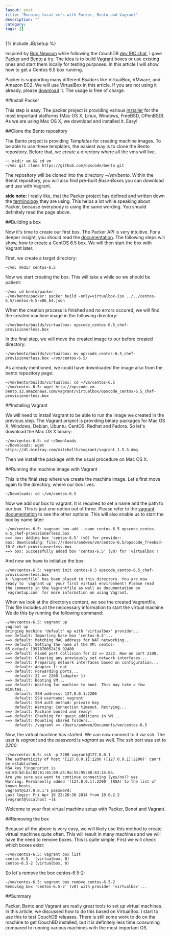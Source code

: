 ```yaml
---
layout: post
title: "Running local vm's with Packer, Bento and Vagrant"
description: ""
category: 
tags: []
---
```

{% include JB/setup %}

Inspired by [Bob Newson](https://twitter.com/rnewson) while following the CouchDB [dev IRC chat](freenode.net#couchdb-dev), I gave [Packer](http://www.packer.io/) and [Bento](https://github.com/opscode/bento) a try. The idea is to build [Vagrant](http://www.vagrantup.com/) boxes or use existing ones and start them locally for testing purposes. In this article I will show how to get a Centos 6.5 box running.

Packer is supporting many different _Builders_ like VirtualBox, VMware, and Amazon EC2. We will use VirtualBox in this article. If you are not using it already, please [download](https://www.virtualbox.org/wiki/Downloads) it. The usage is free of charge.

##Install Packer

This step is easy. The packer project is providing various [installer](http://www.packer.io/downloads.html) for the most important platforms (Mac OS X, Linux, Windows, FreeBSD, OPenBSD). As we are using Mac OS X, we download and installed it. Easy!

##Clone the Bento repository

The Bento project is providing _Templates_ for creating machine images. To be able to use these templates, the easiest way is to clone the Bento repository. Before that, we create a directory where all the vms will live.

    ~: mkdir vm && cd vm
    ~/vm: git clone https://github.com/opscode/bento.git

The repository will be cloned into the directory _~/vm/bento_. Within the Benot repository, you will also find pre-built _Base-Boxes_ you can download and use with Vagrant. 

__side note:__ I really like, that the Packer project has defined and written down the [terminology](http://www.packer.io/docs/basics/terminology.html) they are using. This helps a lot while speaking about Packer, because everybody is using the same wording. You should definitely read the page above. 

##Building a box

Now it's time to create our first box. The Packer API is very intuitive. For a deeper insight, you should read the [documentation](http://www.packer.io/docs/). The following steps will show, how to create a CentOS 6.5 box. We will then start the box with Vagrant later.

First, we create a target directory:

    ~/vm: mkdir centos-6.5

Now we start creating the box. This will take a while so we should be patient:
    
    ~/vm: cd bento/packer
    ~/vm/bento/packer: packer build -only=virtualbox-iso ../../centos-6.5/centos-6.5-x86_64.json

When the creation process is finished and no errors occured, we will find the created machine image in the following directory:

    ~/vm/bento/builds/virtualbox: opscode_centos-6.5_chef-provisionerless.box

In the final step, we will move the created image to our before created directory:

    ~/vm/bento/builds/virtualbox: mv opscode_centos-6.5_chef-provisionerless.box ~/vm/centos-6.5/

As already mentioned, we could have downloaded the image also from the bento repository page:

    ~/vm/bento/builds/virtualbox: cd ~/vm/centos-6.5
    ~/vm/centos-6.5: wget http://opscode-vm-bento.s3.amazonaws.com/vagrant/virtualbox/opscode_centos-6.5_chef-provisionerless.box

##Installing Vagrant

We will need to install Vagrant to be able to run the image we created in the previous step. The Vagrant project is providing binary packages for Mac OS X, Windows, Debian, Ubuntu, CentOS, Redhat and Fedora. So let's download the Mac OS X binary:

    ~/vm/centos-6.5: cd ~/Downloads
    ~/Downloads: wget https://dl.bintray.com/mitchellh/vagrant/vagrant_1.5.3.dmg

Then we install the package with the usual procedure on Mac OS X.

##Running the machine image with Vagrant

This is the final step where we create the machine image. Let's first move again to the directory, where our _box_ lives.

    ~/Downloads: cd ~/vm/centos-6.5

Now we add our box to vagrant. It is required to set a name and the path to our box. This is just one option out of three. Please refer to the [vagrant documentation](https://docs.vagrantup.com/v2/cli/box.html) to see the other options. This will also enable us to start the box by name later:

    ~/vm/centos-6.5: vagrant box add --name centos-6.5 opscode_centos-6.5_chef-provisionerless.box
    ==> box: Adding box 'centos-6.5' (v0) for provider:
    box: Downloading: file:///Users/andwen/vm/centos-6.5/opscode_freebsd-10.0_chef-provisionerless.box
    ==> box: Successfully added box 'centos-6.5' (v0) for 'virtualbox'!

And now we have to initialize the box:

    ~/vm/centos-6.5: vagrant init centos-6.5 opscode_centos-6.5_chef-provisionerless.box
    A `Vagrantfile` has been placed in this directory. You are now
    ready to `vagrant up` your first virtual environment! Please read
    the comments in the Vagrantfile as well as documentation on
    `vagrantup.com` for more information on using Vagrant.

When we look at the directorys content, we see the created Vagrantfile. This file includes all the neccessary information to start the virtual machine. We do this by running the following command:

    ~/vm/centos-6.5: vagrant up
    vagrant up
    Bringing machine 'default' up with 'virtualbox' provider...
    ==> default: Importing base box 'centos-6.5'...
    ==> default: Matching MAC address for NAT networking...
    ==> default: Setting the name of the VM: centos-65_default_1397870052419_92480
    ==> default: Fixed port collision for 22 => 2222. Now on port 2200.
    ==> default: Clearing any previously set network interfaces...
    ==> default: Preparing network interfaces based on configuration...
        default: Adapter 1: nat
    ==> default: Forwarding ports...
        default: 22 => 2200 (adapter 1)
    ==> default: Booting VM...
    ==> default: Waiting for machine to boot. This may take a few minutes...
        default: SSH address: 127.0.0.1:2200
        default: SSH username: vagrant
        default: SSH auth method: private key
        default: Warning: Connection timeout. Retrying...
    ==> default: Machine booted and ready!
    ==> default: Checking for guest additions in VM...
    ==> default: Mounting shared folders...
        default: /vagrant => /Users/andwen/Documents/vm/centos-6.5

Now, the virtual machine has started. We can now connect to it via ssh. The user is _vagrant_ and the password is _vagrant_ as well. The ssh port was set to _2200_:

    ~/vm/centos-6.5: ssh -p 2200 vagrant@127.0.0.1
    The authenticity of host '[127.0.0.1]:2200 ([127.0.0.1]:2200)' can't be established.
    RSA key fingerprint is 64:60:5d:ba:02:61:01:09:a4:9a:55:95:88:43:14:0a.
    Are you sure you want to continue connecting (yes/no)? yes
    Warning: Permanently added '[127.0.0.1]:2200' (RSA) to the list of known hosts.
    vagrant@127.0.0.1's password:
    Last login: Fri Apr 18 22:26:30 2014 from 10.0.2.2
    [vagrant@localhost ~]$

Welcome to your first virtual machine setup with Packer, Benot and Vagrant.

##Removing the box

Because all the above is very easy, we will likely use this method to create virtual machines quite often. This will result in many machines and we will have the need to remove boxes. This is quite simple. First we will check which boxes exist:

    ~/vm/centos-6.5: vagrant box list
    centos-6.5   (virtualbox, 0)
    centos-6.5-2 (virtualbox, 0)

So let's remove the box centos-6.5-2:
 
    ~/vm/centos-6.5: vagrant box remove centos-6.5-2
    Removing box 'centos-6.5-2' (v0) with provider 'virtualbox'...

##Summary

Packer, Bento and Vagrant are really great tools to set up virtual machines. In this article, we discussed how to do this based on VirtualBox. I start to use this to test CouchDB releases. There is still some work to do on the machine to get CouchBD installed, but it is definitely less time consuming compared to running various machines with the most important OS.



